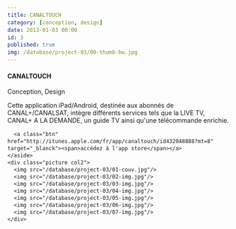 ```yaml
---
title: CANALTOUCH
category: [conception, design]
date: 2013-01-03 00:00
id: 3
published: true
img: /database/project-03/00-thumb-bw.jpg
---
```

<div class="project">
	<span class="white-layer"></span>
	<aside id="description" class="description col3">
	  <h4>CANALTOUCH</h4>
	  <p class="note">Conception, Design</p>
	  <p>Cette application iPad/Android, destinée aux abonnés de CANAL+/CANALSAT, intègre différents services tels que la LIVE TV, CANAL+ A LA DEMANDE, un guide TV ainsi qu'une télécommande enrichie.</p>
	  
	  <a class="btn" href="http://itunes.apple.com/fr/app/canaltouch/id432048888?mt=8" target="_blanck"><span>accédez à l'app store</span></a>
	</aside>
	<div class="picture col2">
	  <img src="/database/project-03/01-couv.jpg"/>
	  <img src="/database/project-03/02-img.jpg"/>
	  <img src="/database/project-03/03-img.jpg"/>
	  <img src="/database/project-03/04-img.jpg"/>
	  <img src="/database/project-03/05-img.jpg"/>
	  <img src="/database/project-03/06-img.jpg"/>
	  <img src="/database/project-03/07-img.jpg"/>
	</div>
</div>